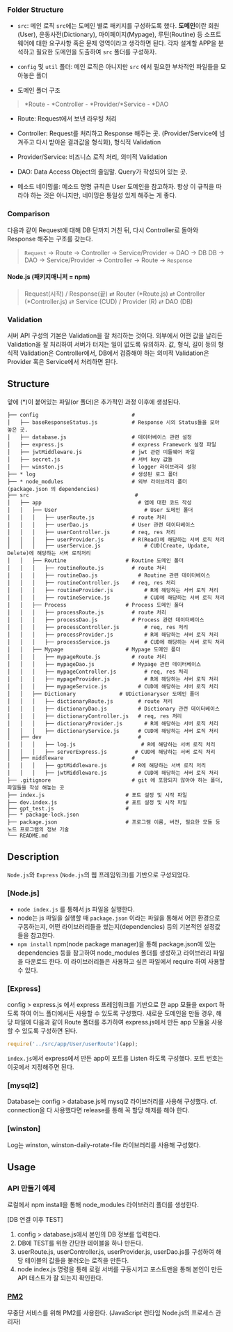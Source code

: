 ### Folder Structure
- `src`: 메인 로직 
  `src`에는 도메인 별로 패키지를 구성하도록 했다. **도메인**이란 회원(User), 운동사전(Dictionary), 마이페이지(Mypage), 루틴(Routine) 등 소프트웨어에 대한 요구사항 혹은 문제 영역이라고 생각하면 된다. 각자 설계할 APP을 분석하고 필요한 도메인을 도출하여 `src` 폴더를 구성하자.
- `config` 및 `util` 폴더: 메인 로직은 아니지만 `src` 에서 필요한 부차적인 파일들을 모아놓은 폴더

- 도메인 폴더 구조
> *Route - *Controller - *Provider/*Service - *DAO
  
- Route: Request에서 보낸 라우팅 처리
- Controller: Request를 처리하고 Response 해주는 곳. (Provider/Service에 넘겨주고 다시 받아온       결과값을 형식화), 형식적 Validation
- Provider/Service: 비즈니스 로직 처리, 의미적 Validation
- DAO: Data Access Object의 줄임말. Query가 작성되어 있는 곳. 

- 메소드 네이밍룰:
  메소드 명명 규칙은 User 도메인을 참고하자. 항상 이 규칙을 따라야 하는 것은 아니지만, 네이밍은 통일성 있게 해주는 게 좋다.
  

### Comparison
다음과 같이 Request에 대해 DB 단까지 거친 뒤, 다시 Controller로 돌아와 Response 해주는 구조를 갖는다.
> `Request` -> Route -> Controller -> Service/Provider -> DAO -> DB
> DB -> DAO -> Service/Provider -> Controller -> Route -> `Response`

#### Node.js (패키지매니저 = npm)
> Request(시작) / Response(끝)  ⇄ Router (*Route.js) ⇄ Controller (*Controller.js) ⇄ Service (CUD) / Provider (R) ⇄ DAO (DB)
 
### Validation
서버 API 구성의 기본은 Validation을 잘 처리하는 것이다. 외부에서 어떤 값을 날리든 Validation을 잘 처리하여 서버가 터지는 일이 없도록 유의하자.
값, 형식, 길이 등의 형식적 Validation은 Controller에서,
DB에서 검증해야 하는 의미적 Validation은 Provider 혹은 Service에서 처리하면 된다.

## Structure
앞에 (*)이 붙어있는 파일(or 폴더)은 추가적인 과정 이후에 생성된다.
```
├── config                              #
│   ├── baseResponseStatus.js           # Response 시의 Status들을 모아 놓은 곳. 
│   ├── database.js                     # 데이터베이스 관련 설정
│   ├── express.js                      # express Framework 설정 파일
│   ├── jwtMiddleware.js                # jwt 관련 미들웨어 파일
│   ├── secret.js                       # 서버 key 값들 
│   ├── winston.js                      # logger 라이브러리 설정
├── * log                               # 생성된 로그 폴더
├── * node_modules                    	# 외부 라이브러리 폴더 (package.json 의 dependencies)
├── src                     			 # 
│   ├── app              			      # 앱에 대한 코드 작성
│ 	│   ├── User            		      	# User 도메인 폴더
│   │ 	│   ├── userRoute.js            # route 처리
│   │ 	│   ├── userDao.js            	# User 관련 데이터베이스
│ 	│ 	│   ├── userController.js 	  	# req, res 처리
│ 	│ 	│   ├── userProvider.js   	  	# R(Read)에 해당하는 서버 로직 처리
│ 	│ 	│   ├── userService.js   		    # CUD(Create, Update, Delete)에 해당하는 서버 로직처리  
│ 	│   ├── Routine            		  # Routine 도메인 폴더
│   │ 	│   ├── routineRoute.js         # route 처리
│   │ 	│   ├── routineDao.js        	  # Routine 관련 데이터베이스
│ 	│ 	│   ├── routineController.js  	# req, res 처리
│ 	│ 	│   ├── routineProvider.js   		# R에 해당하는 서버 로직 처리
│ 	│ 	│   ├── routineService.js   		# CUD에 해당하는 서버 로직 처리  
│ 	│   ├── Process            		  # Process 도메인 폴더
│   │ 	│   ├── processRoute.js         # route 처리
│   │ 	│   ├── processDao.js          	# Process 관련 데이터베이스
│ 	│ 	│   ├── processController.js 		# req, res 처리
│ 	│ 	│   ├── processProvider.js   		# R에 해당하는 서버 로직 처리
│ 	│ 	│   ├── processService.js   		# CUD에 해당하는 서버 로직 처리  
│ 	│   ├── Mypage            		  # Mypage 도메인 폴더
│   │ 	│   ├── mypageRoute.js          # route 처리
│   │ 	│   ├── mypageDao.js          	# Mypage 관련 데이터베이스
│ 	│ 	│   ├── mypageController.js 		# req, res 처리
│ 	│ 	│   ├── mypageProvider.js   		# R에 해당하는 서버 로직 처리
│ 	│ 	│   ├── mypageService.js   		  # CUD에 해당하는 서버 로직 처리  
│ 	│   ├── Dictionary              # UDictionaryser 도메인 폴더
│   │ 	│   ├── dictionaryRoute.js        # route 처리
│   │ 	│   ├── dictionaryDao.js      	  # Dictionary 관련 데이터베이스
│ 	│ 	│   ├── dictionaryController.js   # req, res 처리
│ 	│ 	│   ├── dictionaryProvider.js   	# R에 해당하는 서버 로직 처리
│ 	│ 	│   ├── dictionaryService.js   	  # CUD에 해당하는 서버 로직 처리   
│   ├── dev              			      # 
│ 	│ 	│   ├── log.js   	               # R에 해당하는 서버 로직 처리
│ 	│ 	│   ├── serverExpress.js   	     # CUD에 해당하는 서버 로직 처리 
│   ├── middleware              		# 
│ 	│ 	│   ├── gptMiddleware.js       	# R에 해당하는 서버 로직 처리
│ 	│ 	│   ├── jwtMiddleware.js     	  # CUD에 해당하는 서버 로직 처리 
├── .gitignore                     		# git 에 포함되지 않아야 하는 폴더, 파일들을 작성 해놓는 곳
├── index.js                          # 포트 설정 및 시작 파일    
├── dev.index.js                      # 포트 설정 및 시작 파일    
├── gpt_test.js                       #     
├── * package-lock.json              	 
├── package.json                      # 프로그램 이름, 버전, 필요한 모듈 등 노드 프로그램의 정보 기술
└── README.md
```
## Description
`Node.js`와 `Express` (`Node.js`의 웹 프레임워크)를 기반으로 구성되었다. 

### [Node.js]
-  `node index.js` 를 통해서 js 파일을 실행한다.
-  node는 js 파일을 실행할 때 `package.json` 이라는 파일을 통해서 어떤 환경으로 구동하는지, 어떤 라이브러리들을 썼는지(dependencies) 등의 기본적인 설정값 들을 참고한다.
- `npm install` npm(node package manager)을 통해 package.json에 있는 dependencies 등을 참고하여 node_modules 폴더를 생성하고 라이브러리 파일을 다운로드 한다. 이 라이브러리들은 사용하고 싶은 파일에서 require 하여 사용할 수 있다.

### [Express]
config > express.js 에서 express 프레임워크를 기반으로 한 app 모듈을 export 하도록 하여 어느 폴더에서든 사용할 수 있도록 구성했다.
새로운 도메인을 만들 경우, 해당 파일에 다음과 같이 Route 폴더를 추가하여 express.js에서 만든 app 모듈을 사용할 수 있도록 구성하면 된다.    
```javascript
require('../src/app/User/userRoute')(app);
```
`index.js`에서 express에서 만든 app이 포트를 Listen 하도록 구성했다. 포트 번호는 이곳에서 지정해주면 된다. 

### [mysql2]
Database는 config > database.js에 mysql2 라이브러리를 사용해 구성했다.
cf. connection을 다 사용했다면 release를 통해 꼭 할당 해제를 해야 한다.

### [winston]
Log는 winston, winston-daily-rotate-file 라이브러리를 사용해 구성했다.

## Usage

### API 만들기 예제
로컬에서 npm install을 통해 node_modules 라이브러리 폴더를 생성한다.

[DB 연결 이후 TEST]
1. config > database.js에서 본인의 DB 정보를 입력한다.
2. DB에 TEST를 위한 간단한 테이블을 하나 만든다.   
3. userRoute.js, userController.js, userProvider.js, userDao.js를 구성하여 해당 테이블의 값들을 불러오는 로직을 만든다.
4. node index.js 명령을 통해 로컬 서버를 구동시키고 포스트맨을 통해 본인이 만든 API 테스트가 잘 되는지 확인한다.

### [PM2](https://pm2.keymetrics.io/)
무중단 서비스를 위해 PM2를 사용한다. (JavaScript 런타임 Node.js의 프로세스 관리자)
